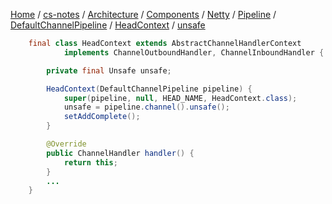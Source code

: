 [Home](https://mengxianbin.github.io) /
[cs-notes](https://mengxianbin.github.io/cs-notes/site) /
[Architecture](https://mengxianbin.github.io/cs-notes/site/Architecture) /
[Components](https://mengxianbin.github.io/cs-notes/site/Architecture/Components) /
[Netty](https://mengxianbin.github.io/cs-notes/site/Architecture/Components/Netty) /
[Pipeline](https://mengxianbin.github.io/cs-notes/site/Architecture/Components/Netty/Pipeline) /
[DefaultChannelPipeline](https://mengxianbin.github.io/cs-notes/site/Architecture/Components/Netty/Pipeline/DefaultChannelPipeline) /
[HeadContext](https://mengxianbin.github.io/cs-notes/site/Architecture/Components/Netty/Pipeline/DefaultChannelPipeline/HeadContext) /
[unsafe](https://mengxianbin.github.io/cs-notes/site/Architecture/Components/Netty/Pipeline/DefaultChannelPipeline/HeadContext/unsafe)

```java
    final class HeadContext extends AbstractChannelHandlerContext
            implements ChannelOutboundHandler, ChannelInboundHandler {

        private final Unsafe unsafe;

        HeadContext(DefaultChannelPipeline pipeline) {
            super(pipeline, null, HEAD_NAME, HeadContext.class);
            unsafe = pipeline.channel().unsafe();
            setAddComplete();
        }

        @Override
        public ChannelHandler handler() {
            return this;
        }
        ...
    }
```
